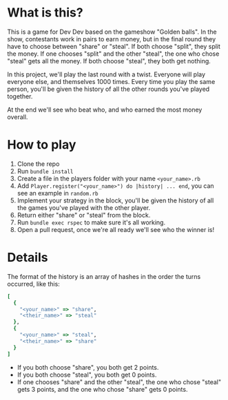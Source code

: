 # What is this?
This is a game for Dev Dev based on the gameshow "Golden balls".
In the show, contestants work in pairs to earn money, but in the final round they have to choose between "share" or "steal". If both choose "split", they split the money. If one chooses "split" and the other "steal", the one who chose "steal" gets all the money. If both choose "steal", they both get nothing.

In this project, we'll play the last round with a twist.
Everyone will play everyone else, and themselves 1000 times.
Every time you play the same person, you'll be given the history of all the other rounds you've played together.

At the end we'll see who beat who, and who earned the most money overall.

# How to play
1. Clone the repo
2. Run `bundle install`
3. Create a file in the players folder with your name `<your_name>.rb`
4. Add `Player.register("<your_name>") do |history| ... end`, you can see an example in `random.rb`
5. Implement your strategy in the block, you'll be given the history of all the games you've played with the other player.
6. Return either "share" or "steal" from the block.
7. Run `bundle exec rspec` to make sure it's all working.
8. Open a pull request, once we're all ready we'll see who the winner is!

# Details
The format of the history is an array of hashes in the order the turns occurred, like this:
```ruby
[
  {
    "<your_name>" => "share",
    "<their_name>" => "steal"
  },
  {
    "<your_name>" => "steal",
    "<their_name>" => "share"
  }
]
```

 - If you both choose "share", you both get 2 points.
 - If you both choose "steal", you both get 0 points.
 - If one chooses "share" and the other "steal", the one who chose "steal" gets 3 points, and the one who chose "share" gets 0 points.
